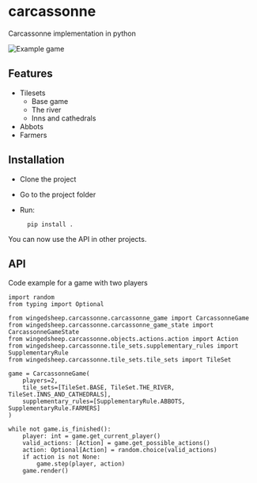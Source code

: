 
# carcassonne
Carcassonne implementation in python

![Example game](https://github.com/wingedsheep/carcassonne/blob/master/example_game.gif)

## Features

* Tilesets 
    * Base game
    * The river
    * Inns and cathedrals
* Abbots
* Farmers

## Installation

* Clone the project
* Go to the project folder
* Run: 

	    pip install .

You can now use the API in other projects.

## API


Code example for a game with two players

    import random  
	from typing import Optional  
	  
	from wingedsheep.carcassonne.carcassonne_game import CarcassonneGame  
	from wingedsheep.carcassonne.carcassonne_game_state import CarcassonneGameState  
	from wingedsheep.carcassonne.objects.actions.action import Action  
	from wingedsheep.carcassonne.tile_sets.supplementary_rules import SupplementaryRule  
	from wingedsheep.carcassonne.tile_sets.tile_sets import TileSet  
	   
	game = CarcassonneGame(  
		players=2,  
		tile_sets=[TileSet.BASE, TileSet.THE_RIVER, TileSet.INNS_AND_CATHEDRALS],  
		supplementary_rules=[SupplementaryRule.ABBOTS, SupplementaryRule.FARMERS]  
	)  
	  
	while not game.is_finished():  
	    player: int = game.get_current_player()  
	    valid_actions: [Action] = game.get_possible_actions()  
	    action: Optional[Action] = random.choice(valid_actions)  
	    if action is not None:  
	        game.step(player, action)  
	    game.render() 
